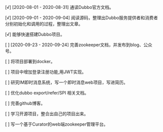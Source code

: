 [√] [2020-08-01 - 2020-08-31] 通读Dubbo官方文档。

[√] [2020-09-01 - 2020-09-04] 阅读源码，整理出Dubbo服务提供者和消费者分别初始化和调用的过程，整理出文章。

[√] 能够快速搭建Dubbo项目。

[ ] [2020-09-23 - 2020-09-24] 完善zookeeper文档，并发布到blog、公众号。

[ ] 将项目部署到docker。

[ ] 项目中增加登录注册功能,用JWT实现。

[ ] 研究IM即时消息系统，写一个即时消息web项目，写进简历。

[ ] 优化dubbo export/refer/SPI 相关文档。

[ ] 完善github博客。 

[ ] 学习开源项目，整合出自己的项目出来。

[ ] 写一个基于Curator的web端zookeeper管理平台。